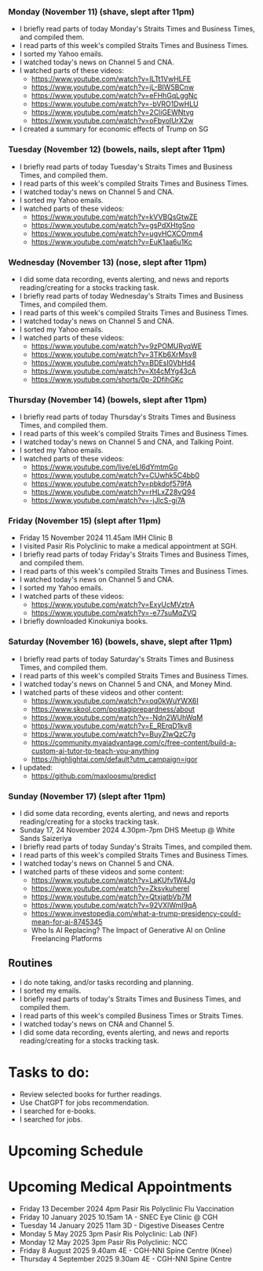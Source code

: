 ### Monday (November 11) (shave, slept after 11pm)
- I briefly read parts of today Monday's Straits Times and Business Times, and compiled them.
- I read parts of this week's compiled Straits Times and Business Times.
- I sorted my Yahoo emails.
- I watched today's news on Channel 5 and CNA.
- I watched parts of these videos:
    - https://www.youtube.com/watch?v=ILTt1VwHLFE
    - https://www.youtube.com/watch?v=jL-BIW5BCnw
    - https://www.youtube.com/watch?v=eFHhGqLggNc
    - https://www.youtube.com/watch?v=-bVRO1DwHLU
    - https://www.youtube.com/watch?v=2CliGEWNtvg
    - https://www.youtube.com/watch?v=oFbyolUrX2w
- I created a summary for economic effects of Trump on SG

### Tuesday (November 12) (bowels, nails, slept after 11pm)
- I briefly read parts of today Tuesday's Straits Times and Business Times, and compiled them.
- I read parts of this week's compiled Straits Times and Business Times.
- I watched today's news on Channel 5 and CNA.
- I sorted my Yahoo emails.
- I watched parts of these videos:
    - https://www.youtube.com/watch?v=kVVBQsGtwZE
    - https://www.youtube.com/watch?v=gsPdXHtgSno
    - https://www.youtube.com/watch?v=ugvHCXCOmm4
    - https://www.youtube.com/watch?v=EuK1aa6u1Kc

### Wednesday (November 13) (nose, slept after 11pm)
- I did some data recording, events alerting, and news and reports reading/creating for a stocks tracking task.
- I briefly read parts of today Wednesday's Straits Times and Business Times, and compiled them.
- I read parts of this week's compiled Straits Times and Business Times.
- I watched today's news on Channel 5 and CNA.
- I sorted my Yahoo emails.
- I watched parts of these videos:
    - https://www.youtube.com/watch?v=9zPOMURyqWE
    - https://www.youtube.com/watch?v=3TKb6XrMsv8
    - https://www.youtube.com/watch?v=BDEsI0VbHd4
    - https://www.youtube.com/watch?v=Xt4cMYg43cA
    - https://www.youtube.com/shorts/0p-2DfihGKc

### Thursday (November 14) (bowels, slept after 11pm)
- I briefly read parts of today Thursday's Straits Times and Business Times, and compiled them.
- I read parts of this week's compiled Straits Times and Business Times.
- I watched today's news on Channel 5 and CNA, and Talking Point.
- I sorted my Yahoo emails.
- I watched parts of these videos:
    - https://www.youtube.com/live/eLI6dYmtmGo
    - https://www.youtube.com/watch?v=CUwhk5C4bb0
    - https://www.youtube.com/watch?v=pbkdof579fA
    - https://www.youtube.com/watch?v=rHLxZ28vQ94
    - https://www.youtube.com/watch?v=-jJlcS-gi7A

### Friday (November 15) (slept after 11pm)
- Friday 15 November 2024 11.45am IMH Clinic B
- I visited Pasir Ris Polyclinic to make a medical appointment at SGH.
- I briefly read parts of today Friday's Straits Times and Business Times, and compiled them.
- I read parts of this week's compiled Straits Times and Business Times.
- I watched today's news on Channel 5 and CNA.
- I sorted my Yahoo emails.
- I watched parts of these videos:
    - https://www.youtube.com/watch?v=ExyUcMVztrA
    - https://www.youtube.com/watch?v=-e77suMqZVQ
- I briefly downloaded Kinokuniya books.

### Saturday (November 16) (bowels, shave, slept after 11pm)
- I briefly read parts of today Saturday's Straits Times and Business Times, and compiled them.
- I read parts of this week's compiled Straits Times and Business Times.
- I watched today's news on Channel 5 and CNA, and Money Mind.
- I watched parts of these videos and other content:
    - https://www.youtube.com/watch?v=oq0kWuYWX6I
    - https://www.skool.com/postagiprepardness/about
    - https://www.youtube.com/watch?v=-Ndn2WUhWqM
    - https://www.youtube.com/watch?v=E_RErqD1kv8
    - https://www.youtube.com/watch?v=BuyZIwQzC7g
    - https://community.myaiadvantage.com/c/free-content/build-a-custom-ai-tutor-to-teach-you-anything
    - https://highlightai.com/default?utm_campaign=igor
- I updated:
    - https://github.com/maxloosmu/predict

### Sunday (November 17) (slept after 11pm)
- I did some data recording, events alerting, and news and reports reading/creating for a stocks tracking task.
- Sunday 17, 24 November 2024 4.30pm-7pm DHS Meetup @ White Sands Saizeriya
- I briefly read parts of today Sunday's Straits Times, and compiled them.
- I read parts of this week's compiled Straits Times and Business Times.
- I watched today's news on Channel 5 and CNA.
- I watched parts of these videos and some content:
    - https://www.youtube.com/watch?v=LaKUfv1W4Jg
    - https://www.youtube.com/watch?v=ZksvkuhereI
    - https://www.youtube.com/watch?v=QtxjatbVb7M
    - https://www.youtube.com/watch?v=92VXlWmI9qA
    - https://www.investopedia.com/what-a-trump-presidency-could-mean-for-ai-8745345
    - Who Is AI Replacing? The Impact of Generative AI on Online Freelancing Platforms



## Routines
- I do note taking, and/or tasks recording and planning.
- I sorted my emails.
- I briefly read parts of today's Straits Times and Business Times, and compiled them.
- I read parts of this week's compiled Business Times or Straits Times.
- I watched today's news on CNA and Channel 5.
- I did some data recording, events alerting, and news and reports reading/creating for a stocks tracking task.

# Tasks to do:
- Review selected books for further readings.
- Use ChatGPT for jobs recommendation.
- I searched for e-books.
- I searched for jobs.

# Upcoming Schedule

# Upcoming Medical Appointments
- Friday 13 December 2024 4pm Pasir Ris Polyclinic Flu Vaccination
- Friday 10 January 2025 10.15am 1A - SNEC Eye Clinic @ CGH
- Tuesday 14 January 2025 11am 3D - Digestive Diseases Centre
- Monday 5 May 2025 3pm Pasir Ris Polyclinic: Lab (NF)
- Monday 12 May 2025 3pm Pasir Ris Polyclinic: NCC
- Friday 8 August 2025 9.40am 4E - CGH-NNI Spine Centre (Knee)
- Thursday 4 September 2025 9.30am 4E - CGH-NNI Spine Centre
